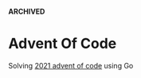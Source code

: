 **ARCHIVED**

# Advent Of Code

Solving [2021 advent of code](https://adventofcode.com/2021/) using Go


